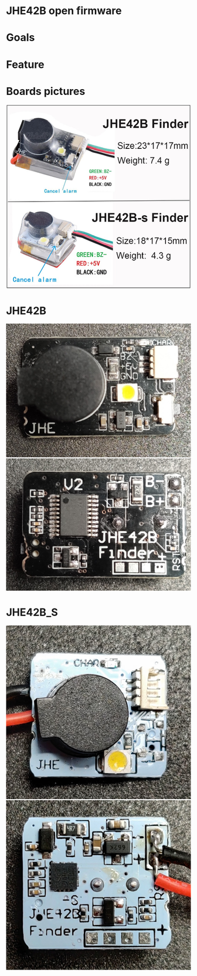 # JHE42B open firmware

# Goals

# Feature



# Boards pictures
![Commercial shot](/img/both_buzzer_full.jpg)
# JHE42B
![JHE42B front](/img/JHE42B_front.jpg) ![JHE42B back](/img/JHE42B_back.jpg)
# JHE42B_S
![JHE42B_S front](/img/JHE42B_S_front.jpg) ![JHE42B_S back](/img/JHE42B_S_back.jpg)
